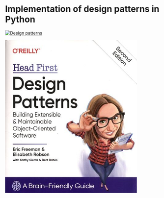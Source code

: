 # Implementation of design patterns in Python

[![Design patterns](https://github.com/balancy/design_patterns_head_first/actions/workflows/ci.yml/badge.svg)](https://github.com/balancy/design_patterns_head_first/actions/workflows/ci.yml)

![Head First. Design patterns.](./book_cover.jpg)